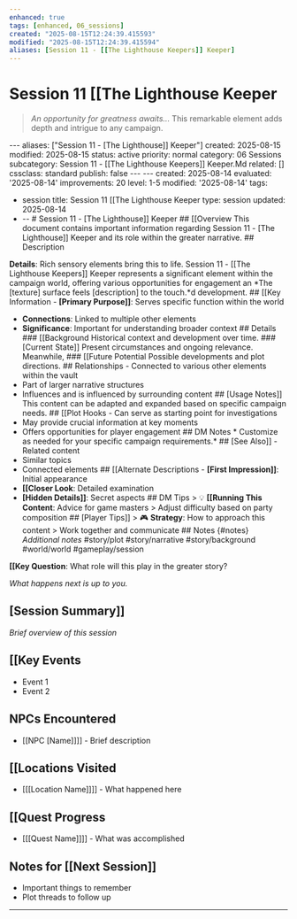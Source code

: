 ```yaml
---
enhanced: true
tags: [enhanced, 06_sessions]
created: "2025-08-15T12:24:39.415593"
modified: "2025-08-15T12:24:39.415594"
aliases: [Session 11 - [[The Lighthouse Keepers]] Keeper]
---
```


# Session 11   [[The Lighthouse Keeper

> *An opportunity for greatness awaits...* This remarkable element adds depth and intrigue to any campaign.

--- aliases: ["Session 11 - [The Lighthouse]] Keeper"]
created: 2025-08-15
modified: 2025-08-15
status: active
priority: normal
category: 06 Sessions
subcategory: Session 11 - [[The Lighthouse Keepers]] Keeper.Md
related: []
cssclass: standard
publish: false --- ---
created: 2025-08-14
evaluated: '2025-08-14'
improvements: 20
level: 1-5
modified: '2025-08-14'
tags:
- session title: Session 11 [[The Lighthouse Keeper
type: session
updated: 2025-08-14
- -- # Session 11 - [The Lighthouse]] Keeper ## [[Overview This document contains important information regarding Session 11 - [The Lighthouse]] Keeper and its role within the greater narrative. ## Description

**Details**: Rich sensory elements bring this to life. Session 11 - [[The Lighthouse Keepers]] Keeper represents a significant element within the campaign world, offering various opportunities for engagement an
*The [texture] surface feels [description] to the touch.*d development. ## [[Key Information - **[Primary Purpose]]**: Serves specific function within the world
- **Connections**: Linked to multiple other elements
- **Significance**: Important for understanding broader context ## Details ### [[Background Historical context and development over time. ### [Current State]] Present circumstances and ongoing relevance. Meanwhile, ### [[Future Potential Possible developments and plot directions. ## Relationships - Connected to various other elements within the vault
- Part of larger narrative structures
- Influences and is influenced by surrounding content ## [Usage Notes]] This content can be adapted and expanded based on specific campaign needs. ## [[Plot Hooks - Can serve as starting point for investigations
- May provide crucial information at key moments
- Offers opportunities for player engagement ## DM Notes * Customize as needed for your specific campaign requirements.* ## [See Also]] - Related content
- Similar topics
- Connected elements ## [[Alternate Descriptions - **[First Impression]]**: Initial appearance
- **[[Closer Look**: Detailed examination
- **[Hidden Details]]**: Secret aspects ## DM Tips > 💡 **[[Running This Content**: Advice for game masters > Adjust difficulty based on party composition ## [Player Tips]] > 🎮 **Strategy**: How to approach this content > Work together and communicate ## Notes {#notes} *Additional notes* #story/plot
#story/narrative
#story/background
#world/world
#gameplay/session

**[[Key Question**: What role will this play in the greater story?

*What happens next is up to you.*
## [Session Summary]]
*Brief overview of this session*

## [[Key Events
- Event 1
- Event 2

## NPCs Encountered
- [[NPC [Name]]]] - Brief description

## [[Locations Visited
- [[[Location Name]]]] - What happened here

## [[Quest Progress
- [[[Quest Name]]]] - What was accomplished

## Notes for [[Next Session]]
- Important things to remember
- Plot threads to follow up

---
